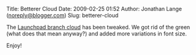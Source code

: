 Title: Betterer Cloud
Date: 2009-02-25 01:52
Author: Jonathan Lange (noreply@blogger.com)
Slug: betterer-cloud

The [Launchpad branch cloud](https://code.edge.launchpad.net/) has been
tweaked. We got rid of the green (what does that mean anyway?) and added
more variations in font size.  
  
Enjoy!


